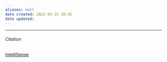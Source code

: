 ```yaml
---
aliases: null
date created: 2022-03-15 10:35
date updated:
---
```


---

###### Citation

[IntelliSense](https://code.visualstudio.com/docs/editor/intellisense)